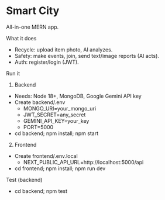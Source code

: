 # Smart City

All-in-one MERN app.

What it does
- Recycle: upload item photo, AI analyzes.
- Safety: make events, join, send text/image reports (AI acts).
- Auth: register/login (JWT).

Run it
1) Backend
- Needs: Node 18+, MongoDB, Google Gemini API key
- Create backend/.env
	- MONGO_URI=your_mongo_uri
	- JWT_SECRET=any_secret
	- GEMINI_API_KEY=your_key
	- PORT=5000
- cd backend; npm install; npm start

2) Frontend
- Create frontend/.env.local
	- NEXT_PUBLIC_API_URL=http://localhost:5000/api
- cd frontend; npm install; npm run dev

Test (backend)
- cd backend; npm test